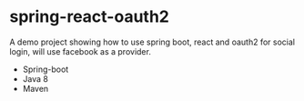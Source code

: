# spring-react-oauth2

A demo project showing how to use spring boot, react and oauth2 for social login, will use facebook as a provider.

* Spring-boot
* Java 8
* Maven

